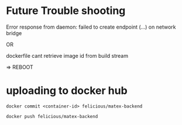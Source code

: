 # Future Trouble shooting 

Error response from daemon: failed to create endpoint (...) on network bridge

OR

dockerfile cant retrieve image id from build stream

=> REBOOT 

# uploading to docker hub
```
docker commit <container-id> felicious/matex-backend

docker push felicious/matex-backend
```